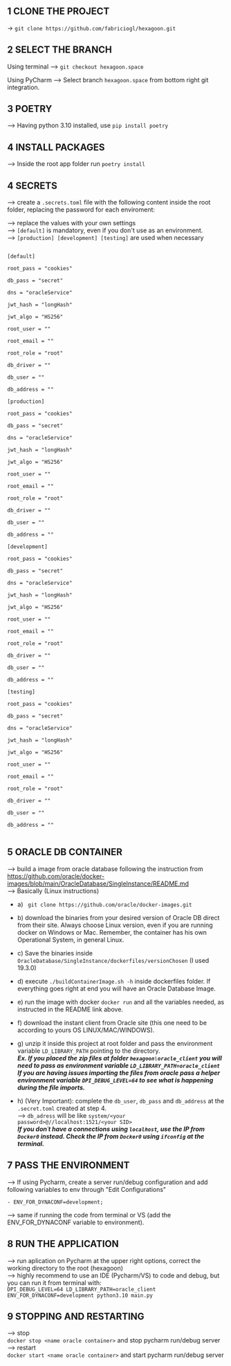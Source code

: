 ## 1 CLONE THE PROJECT

-> ```git clone https://github.com/fabriciogl/hexagoon.git```

## 2 SELECT THE BRANCH

Using terminal
--> ```git checkout hexagoon.space```

Using PyCharm
--> Select branch ```hexagoon.space``` from bottom right git integration.

## 3 POETRY

--> Having python 3.10 installed, use ``` pip install poetry ```

## 4 INSTALL PACKAGES

--> Inside the root app folder run ``` poetry install ```

## 4 SECRETS

--> create a ```.secrets.toml``` file with the following content inside the root folder, replacing the password for each enviroment:

--> replace the values with your own settings  
--> ``` [default] ``` is mandatory, even if you don't use as an environment.    
--> ``` [production] [development] [testing] ``` are used when necessary  

<code>
[default]<br/>
root_pass = "cookies" <br/>
db_pass = "secret" <br/>
dns = "oracleService" <br/>
jwt_hash = "longHash" <br/>
jwt_algo = "HS256" <br/>
root_user = "" <br/>
root_email = "" <br/>
root_role = "root" <br/>
db_driver = "" <br/>
db_user = "" <br/>
db_address = "" <br/>
[production] <br/> 
root_pass = "cookies" <br/>
db_pass = "secret" <br/>
dns = "oracleService"  <br/>
jwt_hash = "longHash" <br/>
jwt_algo = "HS256" <br/>
root_user = "" <br/>
root_email = "" <br/>
root_role = "root" <br/>
db_driver = "" <br/>
db_user = "" <br/>
db_address = "" <br/>
[development] <br/>
root_pass = "cookies" <br/>
db_pass = "secret" <br/>
dns = "oracleService"  <br/>
jwt_hash = "longHash" <br/>
jwt_algo = "HS256" <br/>
root_user = "" <br/>
root_email = "" <br/>
root_role = "root" <br/>
db_driver = "" <br/>
db_user = "" <br/>
db_address = "" <br/>
[testing] <br/>
root_pass = "cookies" <br/>
db_pass = "secret" <br/>
dns = "oracleService"  <br/>
jwt_hash = "longHash" <br/>
jwt_algo = "HS256" <br/>
root_user = "" <br/>
root_email = "" <br/>
root_role = "root" <br/>
db_driver = "" <br/>
db_user = "" <br/>
db_address = "" <br/>
</code>

## 5 ORACLE DB CONTAINER

--> build a image from oracle database following the instruction from 
https://github.com/oracle/docker-images/blob/main/OracleDatabase/SingleInstance/README.md  
--> Basically  (Linux instructions)  
- a) ``` git clone https://github.com/oracle/docker-images.git```  
- b) download the binaries from your desired version of Oracle DB direct from their site. Always choose Linux version, even if you are running docker on Windows or Mac. Remember, the container has his own Operational System, in general Linux.  
- c) Save the binaries inside ``` OracleDatabase/SingleInstance/dockerfiles/versionChosen``` (I used 19.3.0)  
- d) execute ```./buildContainerImage.sh -h``` inside dockerfiles folder. If everything goes right at end you will have an Oracle Database Image.  
- e) run the image with docker ``` docker run ``` and all the variables needed, as instructed in the README link above.  
- f) download the instant client from Oracle site (this one need to be according to yours OS LINUX/MAC/WINDOWS).  
- g) unzip it inside this project at root folder and pass the environment variable ```LD_LIBRARY_PATH``` pointing to the directory.  
***Ex. If you placed the zip files at folder ```hexagoon\oracle_client``` you will need to pass as environment variable ```LD_LIBRARY_PATH=oracle_client```***  
***If you are having issues importing the files from oracle pass a helper environment variable ```DPI_DEBUG_LEVEL=64``` to see what is happening during the file imports.***

- h) (Very Important): complete the ```db_user```, ```db_pass``` and ```db_address``` at the ```.secret.toml``` created at step 4.  
--> ```db_adress``` will be like ```system/<your password>@//localhost:1521/<your SID>```  
***If you don´t have a connections using ```localhost```, use the IP from ```Docker0``` instead. Check the IP from ```Docker0``` using ```ifconfig``` at the terminal.***

## 7 PASS THE ENVIRONMENT 

--> If using Pycharm, create a server run/debug configuration and add following variables to env through "Edit Configurations" 

    - ENV_FOR_DYNACONF=development;

--> same if running the code from terminal or VS (add the ENV_FOR_DYNACONF variable to environment).

## 8 RUN THE APPLICATION

--> run aplication on Pycharm at the upper right options, correct the working directory to the root (hexagoon)  
--> highly recommend to use an IDE (Pycharm/VS) to code and debug, but you can run it from terminal with:  
```DPI_DEBUG_LEVEL=64 LD_LIBRARY_PATH=oracle_client ENV_FOR_DYNACONF=development python3.10 main.py```  


## 9 STOPPING AND RESTARTING

--> stop  
``` docker stop <name oracle container> ``` and stop pycharm run/debug server  
--> restart  
``` docker start <name oracle container> ``` and start pycharm run/debug server

